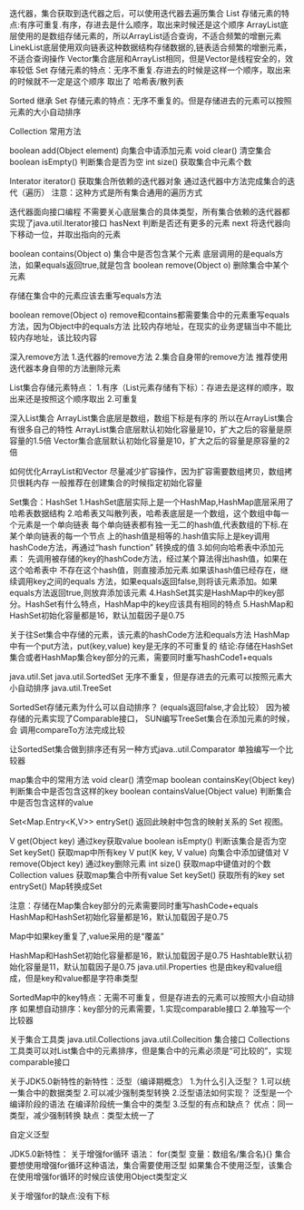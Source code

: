 迭代器，集合获取到迭代器之后，可以使用迭代器去遍历集合
List
	   存储元素的特点:有序可重复.有序，存进去是什么顺序，取出来时候还是这个顺序
  	 ArrayList底层使用的是数组存储元素的，所以ArrayList适合查询，不适合频繁的增删元素
	   LinekList底层使用双向链表这种数据结构存储数据的,链表适合频繁的增删元素，不适合查询操作
	   Vector集合底层和ArrayList相同，但是Vector是线程安全的，效率较低
Set
	   存储元素的特点：无序不重复.存进去的时候是这样一个顺序，取出来的时候就不一定是这个顺序
 	 取出了
哈希表/散列表

Sorted 继承 Set
   存储元素的特点：无序不重复的。但是存储进去的元素可以按照元素的大小自动排序


Collection 常用方法

boolean add(Object element)   向集合中请添加元素
void clear()   清空集合
boolean isEmpty()  判断集合是否为空
int size() 获取集合中元素个数

Interator iterator() 获取集合所依赖的迭代器对象
    通过迭代器中方法完成集合的迭代（遍历）
    注意：这种方式是所有集合通用的遍历方式

迭代器面向接口编程
不需要关心底层集合的具体类型，所有集合依赖的迭代器都实现了java.util.Iterator接口
hasNext 判断是否还有更多的元素
next    将迭代器向下移动一位，并取出指向的元素

boolean contains(Object o) 集合中是否包含某个元素
	底层调用的是equals方法，如果equals返回true,就是包含
boolean remove(Object o)   删除集合中某个元素

存储在集合中的元素应该去重写equals方法

boolean remove(Object o)
remove和contains都需要集合中的元素重写equals方法，因为Object中的equals方法
比较内存地址，在现实的业务逻辑当中不能比较内存地址，该比较内容

深入remove方法
	1.迭代器的remove方法
	2.集合自身带的remove方法
推荐使用迭代器本身自带的方法删除元素

List集合存储元素特点：
	1.有序（List元素存储有下标）：存进去是这样的顺序，取出来还是按照这个顺序取出
	2.可重复

深入List集合
 ArrayList集合底层是数组，数组下标是有序的
 所以在ArrayList集合有很多自己的特性
 ArrayList集合底层默认初始化容量是10，扩大之后的容量是原容量的1.5倍
 Vector集合底层默认初始化容量是10，扩大之后的容量是原容量的2倍

 如何优化ArrayList和Vector
	尽量减少扩容操作，因为扩容需要数组拷贝，数组拷贝很耗内存
 	一般推荐在创建集合的时候指定初始化容量


Set集合：HashSet
   1.HashSet底层实际上是一个HashMap,HashMap底层采用了哈希表数据结构
   2.哈希表又叫散列表，哈希表底层是一个数组，这个数组中每一个元素是一个单向链表
     每个单向链表都有独一无二的hash值,代表数组的下标.在某个单向链表的每一个节点
     上的hash值是相等的.hash值实际上是key调用hashCode方法，再通过“hash function”
     转换成的值
   3.如何向哈希表中添加元素：
       先调用被存储的key的hashCode方法，经过某个算法得出hash值，如果在这个哈希表中
       不存在这个hash值，则直接添加元素.如果该hash值已经存在，继续调用key之间的equals
       方法，如果equals返回false,则将该元素添加。如果equals方法返回true,则放弃添加该元素
   4.HashSet其实是HashMap中的key部分。HashSet有什么特点，HashMap中的key应该具有相同的特点
   5.HashMap和HashSet初始化容量都是16，默认加载因子是0.75

关于往Set集合中存储的元素，该元素的hashCode方法和equals方法
HashMap中有一个put方法，put(key,value) key是无序的不可重复的
结论:存储在HashSet集合或者HashMap集合key部分的元素，需要同时重写hashCode1+equals

java.util.Set
	java.util.SortedSet  无序不重复，但是存进去的元素可以按照元素大小自动排序
		java.util.TreeSet


SortedSet存储元素为什么可以自动排序？   (equals返回false,才会比较）
    因为被存储的元素实现了Comparable接口，
    SUN编写TreeSet集合在添加元素的时候，会
    调用compareTo方法完成比较

让SortedSet集合做到排序还有另一种方式java..util.Comparator
单独编写一个比较器

map集合中的常用方法
  void clear() 清空map
  boolean containsKey(Object key)    判断集合中是否包含这样的key
  boolean containsValue(Object value)  判断集合中是否包含这样的value

  Set<Map.Entry<K,V>> entrySet() 
          返回此映射中包含的映射关系的 Set 视图。 

 V get(Object key)   通过key获取value
 boolean isEmpty()   判断该集合是否为空
 Set<K> keySet()     获取map中所有key
 V put(K key, V value)  向集合中添加键值对
 V remove(Object key)   通过key删除元素
 int size()             获取map中键值对的个数
 Collection<V> values   获取map集合中所有value
 Set keySet() 获取所有的key
 set entrySet()  Map转换成Set

注意：存储在Map集合key部分的元素需要同时重写hashCode+equals
	HashMap和HashSet初始化容量都是16，默认加载因子是0.75

Map中如果key重复了,value采用的是“覆盖”

HashMap和HashSet初始化容量都是16，默认加载因子是0.75
Hashtable默认初始化容量是11，默认加载因子是0.75
java.util.Properties 也是由key和value组成，但是key和value都是字符串类型


SortedMap中的key特点：无需不可重复，但是存进去的元素可以按照大小自动排序
如果想自动排序：key部分的元素需要，1.实现comparable接口 2.单独写一个比较器

关于集合工具类 java.util.Collections
java.util.Collecition 集合接口
  	Collections工具类可以对List集合中的元素排序，但是集合中的元素必须是“可比较的”，实现comparable接口

关于JDK5.0新特性的新特性：泛型（编译期概念）
   1.为什么引入泛型？
		1.可以统一集合中的数据类型
		2.可以减少强制类型转换
   2.泛型语法如何实现？
		泛型是一个编译阶段的语法
		在编译阶段统一集合中的类型
   3.泛型的有点和缺点？
		优点：同一类型，减少强制转换
		缺点：类型太统一了

自定义泛型

JDK5.0新特性：
	关于增强for循环
	语法：
		for(类型 变量：数组名/集合名){}
	集合要想使用增强for循环这种语法，集合需要使用泛型
	如果集合不使用泛型，该集合在使用增强for循环的时候应该使用Object类型定义

关于增强for的缺点:没有下标